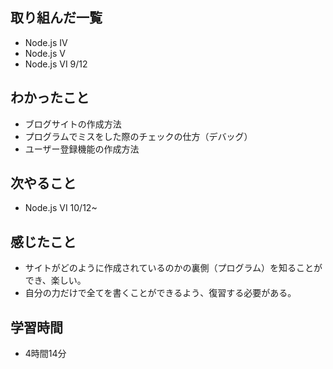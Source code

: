 ## 取り組んだ一覧
- Node.js IV
- Node.js V
- Node.js VI  9/12
## わかったこと
- ブログサイトの作成方法
- プログラムでミスをした際のチェックの仕方（デバッグ）
- ユーザー登録機能の作成方法
## 次やること
- Node.js VI 10/12~
## 感じたこと
- サイトがどのように作成されているのかの裏側（プログラム）を知ることができ、楽しい。
- 自分の力だけで全てを書くことができるよう、復習する必要がある。
## 学習時間
- 4時間14分

